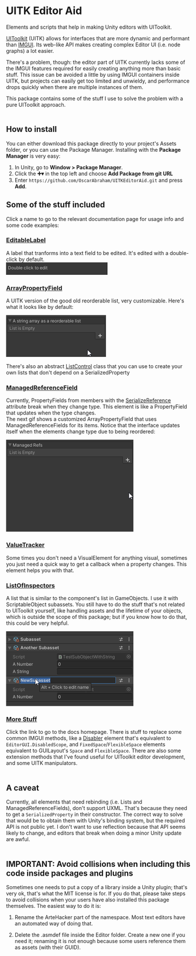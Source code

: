 # UITK Editor Aid
Elements and scripts that help in making Unity editors with UIToolkit.<br/>

[UIToolkit](https://docs.unity3d.com/Manual/UIElements.html) (UITK) allows for interfaces that are more dynamic and 
performant than [IMGUI](https://docs.unity3d.com/Manual/GUIScriptingGuide.html). Its web-like API makes creating 
complex Editor UI (i.e. node graphs) a lot easier.

There's a problem, though: the editor part of UITK currently lacks some of the IMGUI features required for easily
creating anything more than basic stuff. This issue can be avoided a little by using IMGUI containers inside UITK,
but projects can easily get too limited and unwieldy, and performance drops quickly when there are multiple instances
of them.

This package contains some of the stuff I use to solve the problem with a pure UIToolkit approach.
<br/><br/>

## How to install
You can either download this package directly to your project's Assets folder, or you can use the Package Manager.
Installing with the __Package Manager__ is very easy:
1. In Unity, go to __Window > Package Manager__.
2. Click the __➕▾__ in the top left and choose __Add Package from git URL__
3. Enter `https://github.com/OscarAbraham/UITKEditorAid.git` and press __Add__.


## Some of the stuff included
Click a name to go to the relevant documentation page for usage info and some code examples:

### [EditableLabel](https://artehacker.com/UITKEditorAid/api/ArteHacker.UITKEditorAid.EditableLabel.html)
A label that tranforms into a text field to be edited. It's edited with a double-click by default.<br/>
![EditableLabel preview](doc_images/EditableLabel.png)

### [ArrayPropertyField](https://artehacker.com/UITKEditorAid/api/ArteHacker.UITKEditorAid.ArrayPropertyField.html)
A UITK version of the good old reorderable list, very customizable. Here's what it looks like by default:

![ArrayPropertyField preview](doc_images/DefaultReorderableList.png)

There's also an abstract [ListControl](https://artehacker.com/UITKEditorAid/api/ArteHacker.UITKEditorAid.ListControl.html)
class that you can use to create your own lists that don't depend on a SerializedProperty
 
### [ManagedReferenceField](https://artehacker.com/UITKEditorAid/api/ArteHacker.UITKEditorAid.ManagedReferenceField.html)
Currently, PropertyFields from members with the [SerializeReference](https://docs.unity3d.com/ScriptReference/SerializeReference.html)
attribute break when they change type. This element is like a PropertyField that updates when the type changes.<br/>
The next gif shows a customized ArrayPropertyField that uses ManagedReferenceFields for its items. Notice that the
interface updates itself when the elements change type due to being reordered:

![A customized list of Managed References](doc_images/ManagedRefsList.png)

### [ValueTracker](https://artehacker.com/UITKEditorAid/api/ArteHacker.UITKEditorAid.ValueTracker-1.html)
Some times you don't need a VisualElement for anything visual, sometimes you just need a quick way to get a callback when
a property changes. This element helps you with that.

### [ListOfInspectors](https://artehacker.com/UITKEditorAid/api/ArteHacker.UITKEditorAid.ListOfInspectors.html)
A list that is similar to the component's list in GameObjects. I use it with ScriptableObject subassets. You still have to
do the stuff that's not related to UIToolkit yourself, like handling assets and the lifetime of your objects, which is
outside the scope of this package; but if you know how to do that, this could be very helpful.

![ListOfInspectors preview](doc_images/ListOfInspectors.png)
<br/>

### [More Stuff](https://artehacker.com/UITKEditorAid/api/ArteHacker.UITKEditorAid.html)
Click the link to go to the docs homepage. There is stuff to replace some common IMGUI methods, like a 
[Disabler](https://artehacker.com/UITKEditorAid/api/ArteHacker.UITKEditorAid.Disabler.html) element that's equivalent
to `EditorGUI.DisabledScope`, and `FixedSpace`/`FlexibleSpace` elements equivalent to GUILayout's `Space` and `FlexibleSpace`.
There are also some extension methods that I've found useful for UIToolkit editor development, and some UITK manipulators.
<br/><br/>

## A caveat
Currently, all elements that need rebinding  (i.e. Lists and ManagedReferenceFields), don't support UXML. That's because
they need to get a `SerializedProperty` in their constructor. The correct way to solve that would be to obtain them with
Unity's binding system, but the required API is not public yet. I don't want to use reflection because that API seems
likely to change, and editors that break when doing a minor Unity update are awful.<br/><br/>

## IMPORTANT: Avoid collisions when including this code inside packages and plugins
Sometimes one needs to put a copy of a library inside a Unity plugin; that's very ok, that's what the MIT license is for.
If you do that, please take steps to avoid collisions when your users have also installed this package themselves. The
easiest way to do it is:

1. Rename the ArteHacker part of the namespace. Most text editors have an automated way of doing that.

2. Delete the .asmdef file inside the Editor folder. Create a new one if you need it; renaming it is not enough because
some users reference them as assets (with their GUID).